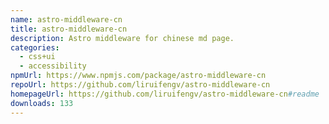 ```yaml
---
name: astro-middleware-cn
title: astro-middleware-cn
description: Astro middleware for chinese md page.
categories:
  - css+ui
  - accessibility
npmUrl: https://www.npmjs.com/package/astro-middleware-cn
repoUrl: https://github.com/liruifengv/astro-middleware-cn
homepageUrl: https://github.com/liruifengv/astro-middleware-cn#readme
downloads: 133
---
```


